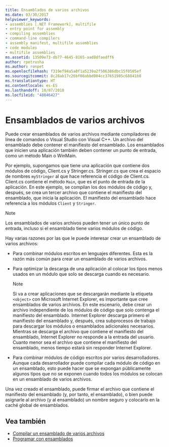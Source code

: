 ```yaml
---
title: Ensamblados de varios archivos
ms.date: 03/30/2017
helpviewer_keywords:
- assemblies [.NET Framework], multifile
- entry point for assembly
- compiling assemblies
- command-line compilers
- assembly manifest, multifile assemblies
- code modules
- multifile assemblies
ms.assetid: 13509e73-db77-4645-8165-aad8dfaedff6
author: rpetrusha
ms.author: ronpet
ms.openlocfilehash: f319ef94a5a0f1a5239a2f506386dbc15f0505ef
ms.sourcegitcommit: 8c28ab17c26bf08abbd004cc37651985c68841b8
ms.translationtype: HT
ms.contentlocale: es-ES
ms.lasthandoff: 10/07/2018
ms.locfileid: "48846427"
---
```

# <a name="multifile-assemblies"></a>Ensamblados de varios archivos

Puede crear ensamblados de varios archivos mediante compiladores de línea de comandos o Visual Studio con Visual C++. Un archivo del ensamblado debe contener el manifiesto del ensamblado. Los ensamblados que inicien una aplicación también deben contener un punto de entrada, como un método Main o WinMain.

Por ejemplo, supongamos que tiene una aplicación que contiene dos módulos de código, Client.cs y Stringer.cs. Stringer.cs que crea el espacio de nombres `myStringer` al que hace referencia el código de Client.cs. Client.cs contiene el método `Main`, que es el punto de entrada de la aplicación. En este ejemplo, se compilan los dos módulos de código y, después, se crea un tercer archivo que contiene el manifiesto del ensamblado, que inicia la aplicación. El manifiesto del ensamblado hace referencia a los módulos `Client` y `Stringer`.

> [!NOTE]
> Los ensamblados de varios archivos pueden tener un único punto de entrada, incluso si el ensamblado tiene varios módulos de código.

Hay varias razones por las que le puede interesar crear un ensamblado de varios archivos:

-   Para combinar módulos escritos en lenguajes diferentes. Esta es la razón más común para crear un ensamblado de varios archivos.

-   Para optimizar la descarga de una aplicación al colocar los tipos menos usados en un módulo que solo se descarga cuando es necesario.

    > [!NOTE]
    > Si va a crear aplicaciones que se descargarán mediante la etiqueta `<object>` con Microsoft Internet Explorer, es importante que cree ensamblados de varios archivos. En este escenario, debe crear un archivo independiente de los módulos de código que solo contenga el manifiesto del ensamblado. Internet Explorer descarga primero el manifiesto del ensamblado y, después, crea subprocesos de trabajo para descargar los módulos o ensamblados adicionales necesarios. Mientras se descarga el archivo que contiene el manifiesto del ensamblado, Internet Explorer no responde a la entrada del usuario. Cuanto menor sea el archivo que contiene el manifiesto del ensamblado, menos tiempo estará sin responder Internet Explorer.

-   Para combinar módulos de código escritos por varios desarrolladores. Aunque cada desarrollador puede compilar cada módulo de código en un ensamblado, esto puede hacer que se expongan públicamente algunos tipos que no se exponen cuando todos los módulos se colocan en un ensamblado de varios archivos.

Una vez creado el ensamblado, puede firmar el archivo que contiene el manifiesto del ensamblado (y, por tanto, el ensamblado), o bien puede asignarle al archivo (y al ensamblado) un nombre seguro y colocarlo en la caché global de ensamblados.

## <a name="see-also"></a>Vea también

- [Compilar un ensamblado de varios archivos](../../../docs/framework/app-domains/how-to-build-a-multifile-assembly.md)
- [Programar con ensamblados](../../../docs/framework/app-domains/programming-with-assemblies.md)
